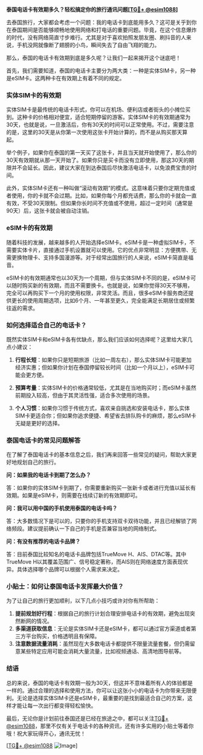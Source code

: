 **泰国电话卡有效期多久？轻松搞定你的旅行通讯问题[[TG💪+ @esim1088](https://t.me/s/esim1088)]**

去泰国旅行，大家都会考虑一个问题：我的电话卡到底能用多久？这可是关乎到你在泰国期间是否能够顺畅地使用网络和打电话的重要问题。毕竟，在这个信息爆炸的时代，没有网络简直寸步难行。尤其是对于喜欢拍照发朋友圈、刷抖音的人来说，手机没网就像断了翅膀的小鸟，瞬间失去了自由飞翔的能力。

那么，泰国的电话卡有效期到底是多久呢？让我们一起来揭开这个谜底吧！

首先，我们需要知道，泰国的电话卡主要分为两大类：一种是实体SIM卡，另一种是eSIM卡。这两种卡在有效期上有着不同的规定。

### 实体SIM卡的有效期

实体SIM卡是最传统的电话卡形式，你可以在机场、便利店或者街头的小摊位买到。这种卡的价格相对便宜，适合短期停留的游客。实体SIM卡的有效期通常为30天，也就是说，一旦激活后，你有30天的时间可以正常使用。不过，需要注意的是，这里的30天是从你第一次使用这张卡开始计算的，而不是从购买那天算起。

举个例子，如果你在泰国的第一天买了这张卡，并且当天就开始使用了，那么你的30天有效期就从那一天开始了。如果你只是买卡而没有立即使用，那这30天的期限并不会延长。因此，建议大家在到达泰国后尽快激活电话卡，以免浪费宝贵的时间。

此外，实体SIM卡还有一种叫做“滚动有效期”的模式。这意味着只要你定期充值或者使用，你的卡就不会过期。比如，如果你每个月都充话费，那么你的卡就会一直有效，不受30天限制。但如果你长时间不充值或不使用，超过一定时间（通常是90天）后，这张卡就会被自动注销。

### eSIM卡的有效期

随着科技的发展，越来越多的人开始选择eSIM卡。eSIM卡是一种虚拟SIM卡，不需要实体卡片，直接通过手机设置就可以使用。它的优点非常明显：方便携带、无需更换物理卡、支持多国漫游等。对于经常出国旅行的人来说，eSIM卡简直是福音。

eSIM卡的有效期通常也以30天为一个周期，但与实体SIM卡不同的是，eSIM卡可以随时购买新的有效期，而且不需要换卡。也就是说，如果你觉得30天不够用，完全可以再购买下一个月的使用权限，非常灵活。而且，很多eSIM卡服务商还提供更长的使用周期选项，比如6个月、一年甚至更久，完全能满足长期居住或频繁往返的需求。

### 如何选择适合自己的电话卡？

既然实体SIM卡和eSIM卡各有优缺点，那么我们应该如何选择呢？这里给大家几点小建议：

1. **行程长短**：如果你只是短期旅游（比如一周左右），那么实体SIM卡可能更加经济实惠；但如果你计划在泰国停留较长时间（比如一个月以上），eSIM卡可能会更方便。

2. **预算考量**：实体SIM卡的价格通常较低，尤其是在当地购买时；而eSIM卡虽然前期投入较高，但由于其灵活性强，适合多次使用的场景。

3. **个人习惯**：如果你习惯于传统方式，喜欢亲自挑选和安装电话卡，那么实体SIM卡更适合你；但如果你追求便捷、希望省去排队购卡的麻烦，那么eSIM卡无疑是更好的选择。

### 泰国电话卡的常见问题解答

在了解了泰国电话卡的基本信息之后，我们再来回答一些常见的疑问，帮助大家更好地规划自己的旅行。

**问：如果我的电话卡到期了怎么办？**

答：如果你的实体SIM卡到期了，你需要重新购买一张新卡或者进行充值以延长有效期。如果是eSIM卡，则需要在线续订新的有效期即可。

**问：我可以用中国的手机使用泰国的电话卡吗？**

答：大多数情况下是可以的，只要你的手机支持双卡双待功能，并且已经解锁了网络频段。建议提前确认一下自己的手机是否兼容当地的网络制式。

**问：有没有推荐的电话卡品牌？**

答：目前泰国比较知名的电话卡品牌包括TrueMove H、AIS、DTAC等。其中TrueMove H以其覆盖范围广、信号稳定著称，而AIS则在网络速度方面表现优异。具体选择哪个品牌可以根据个人需求来决定。

### 小贴士：如何让泰国电话卡发挥最大价值？

为了让自己的旅行更加顺利，以下几点小技巧或许对你有所帮助：

1. **提前规划好行程**：根据自己的旅行计划合理安排电话卡的有效期，避免出现突然断网的情况。
2. **多渠道获取信息**：无论是实体SIM卡还是eSIM卡，都可以通过官方渠道或者第三方平台购买，价格透明且有保障。
3. **注意数据流量消耗**：虽然现在大多数电话卡都提供不限量流量套餐，但仍需留意某些特定应用可能会消耗大量流量，比如视频通话、高清地图导航等。

### 结语

总的来说，泰国的电话卡有效期一般为30天，但这并不意味着所有人的体验都是一样的。通过合理的选择和使用方法，你可以让这张小小的电话卡为你带来无限便利。无论是选择实体SIM卡还是eSIM卡，最重要的是找到最适合自己的方案，这样才能让每一次出行都变得轻松愉快。

最后，无论你是计划前往泰国还是已经在旅途之中，都可以关注[TG💪+ @esim1088](https://t.me/s/esim1088)，那里不仅有关于电话卡的各种资讯，还有许多实用的小贴士等着你哦！祝大家玩得开心，通讯无忧！

[[TG💪+ @esim1088](https://t.me/s/esim1088) ![Image](https://i.postimg.cc/4NQfJmqS/Snipaste-2025-05-13-00-14-12.png)]